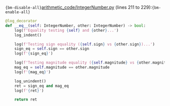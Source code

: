 `{bm-disable-all}`[arithmetic_code/IntegerNumber.py](arithmetic_code/IntegerNumber.py) (lines 211 to 229):`{bm-enable-all}`

```python
@log_decorator
def __eq__(self: IntegerNumber, other: IntegerNumber) -> bool:
    log(f'Equality testing {self} and {other}...')
    log_indent()

    log(f'Testing sign equality ({self.sign} vs {other.sign})...')
    sign_eq = self.sign == other.sign
    log(f'{sign_eq}')

    log(f'Testing magnitude equality ({self.magnitude} vs {other.magnitude})...')
    mag_eq = self.magnitude == other.magnitude
    log(f'{mag_eq}')

    log_unindent()
    ret = sign_eq and mag_eq
    log(f'{ret}')

    return ret
```